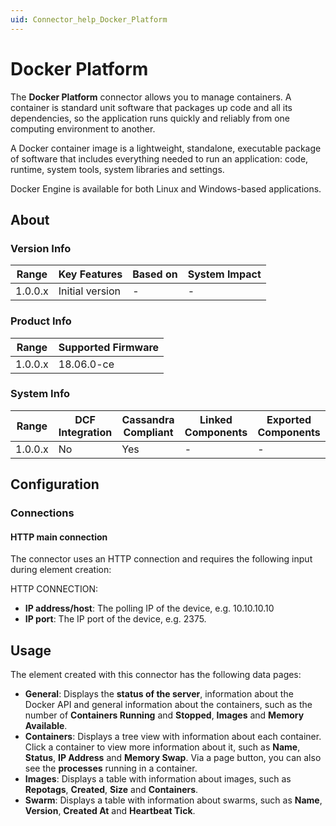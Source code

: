 ```yaml
---
uid: Connector_help_Docker_Platform
---
```


# Docker Platform

The **Docker Platform** connector allows you to manage containers. A container is standard unit software that packages up code and all its dependencies, so the application runs quickly and reliably from one computing environment to another.

A Docker container image is a lightweight, standalone, executable package of software that includes everything needed to run an application: code, runtime, system tools, system libraries and settings.

Docker Engine is available for both Linux and Windows-based applications.

## About

### Version Info

| **Range** | **Key Features** | **Based on** | **System Impact** |
|-----------|------------------|--------------|-------------------|
| 1.0.0.x   | Initial version  | \-           | \-                |

### Product Info

| **Range** | **Supported Firmware** |
|-----------|------------------------|
| 1.0.0.x   | 18.06.0-ce             |

### System Info

| **Range** | **DCF Integration** | **Cassandra Compliant** | **Linked Components** | **Exported Components** |
|-----------|---------------------|-------------------------|-----------------------|-------------------------|
| 1.0.0.x   | No                  | Yes                     | \-                    | \-                      |

## Configuration

### Connections

#### HTTP main connection

The connector uses an HTTP connection and requires the following input during element creation:

HTTP CONNECTION:

- **IP address/host**: The polling IP of the device, e.g. 10.10.10.10
- **IP port**: The IP port of the device, e.g. 2375.

## Usage

The element created with this connector has the following data pages:

- **General**: Displays the **status of the server**, information about the Docker API and general information about the containers, such as the number of **Containers Running** and **Stopped**, **Images** and **Memory Available**.
- **Containers**: Displays a tree view with information about each container. Click a container to view more information about it, such as **Name**, **Status**, **IP Address** and **Memory Swap**. Via a page button, you can also see the **processes** running in a container.
- **Images**: Displays a table with information about images, such as **Repotags**, **Created**, **Size** and **Containers**.
- **Swarm**: Displays a table with information about swarms, such as **Name**, **Version**, **Created At** and **Heartbeat Tick**.
